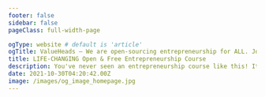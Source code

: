 ```yaml
---
footer: false
sidebar: false
pageClass: full-width-page

ogType: website # default is 'article'
ogTitle: ValueHeads – We are open-sourcing entrepreneurship for ALL. Join us!
title: LIFE-CHANGING Open & Free Entrepreneurship Course
description: You've never seen an entrepreneurship course like this! It's your manual to finding a great business idea that WILL make you money.
date: 2021-10-30T04:20:42.00Z
image: /images/og_image_homepage.jpg
---
```


<LandingHero />

<LandingBenefits />

<LandingTrust />

<LandingJumboMsg />

<LandingSuperpowers />

<Cta01 />

<LandingTeam />

<LandingLearningOutcomes />

<LandingValue />

<LandingValueJourney />

<LandingFeatures />

<Cta02 />

<Footer />
